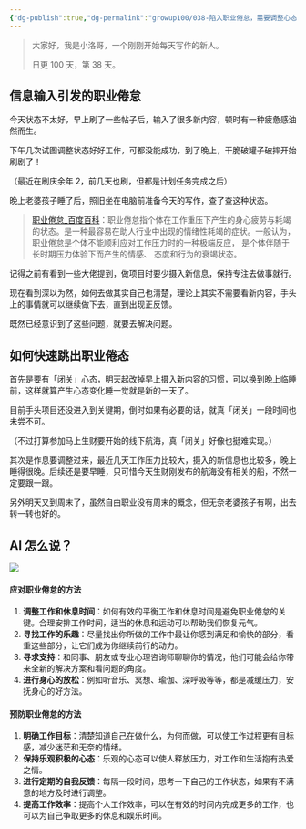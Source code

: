 ```yaml
---
{"dg-publish":true,"dg-permalink":"growup100/038-陷入职业倦怠，需要调整心态积极应对。","permalink":"/growup100/038-陷入职业倦怠，需要调整心态积极应对。/","tags":["小洛哥成长笔记"],"noteIcon":"1","created":"2024-05-24","updated":"2024-05-24"}
---
```



> 大家好，我是小洛哥，一个刚刚开始每天写作的新人。
> 
> 日更 100 天，第 38 天。

## 信息输入引发的职业倦怠

今天状态不太好，早上刷了一些帖子后，输入了很多新内容，顿时有一种疲惫感油然而生。

下午几次试图调整状态好好工作，可都没能成功，到了晚上，干脆破罐子破摔开始刷剧了！

（最近在刷庆余年 2，前几天也刷，但都是计划任务完成之后）

晚上老婆孩子睡了后，照旧坐在电脑前准备今天的写作，查了查这种状态。

> [职业倦怠\_百度百科](https://baike.baidu.com/item/%E8%81%8C%E4%B8%9A%E5%80%A6%E6%80%A0)：职业倦怠指个体在工作重压下产生的身心疲劳与耗竭的状态。是一种最容易在助人行业中出现的情绪性耗竭的症状。一般认为， 职业倦怠是个体不能顺利应对工作压力时的一种极端反应， 是个体伴随于长时期压力体验下而产生的情感、 态度和行为的衰竭状态。

记得之前有看到一些大佬提到，做项目时要少摄入新信息，保持专注去做事就行。

现在看到深以为然，如何去做其实自己也清楚，理论上其实不需要看新内容，手头上的事情就可以继续做下去，直到出现正反馈。

既然已经意识到了这些问题，就要去解决问题。

## 如何快速跳出职业倦态

首先是要有「闭关」心态，明天起改掉早上摄入新内容的习惯，可以换到晚上临睡前，这样就算产生心态变化睡一觉就是新的一天了。

目前手头项目还没进入到关键期，倒时如果有必要的话，就真「闭关」一段时间也未尝不可。

（不过打算参加马上生财要开始的线下航海，真「闭关」好像也挺难实现。）

其次是作息要调整过来，最近几天工作压力比较大，摄入的新信息也比较多，晚上睡得很晚。后续还是要早睡，只可惜今天生财刚发布的航海没有相关的船，不然一定要跟一跟。

另外明天又到周末了，虽然自由职业没有周末的概念，但无奈老婆孩子有啊，出去转一转也好的。

## AI 怎么说？

![](http://img.xlg.life/images%2F2024%2F05%2F24%2F20240524233048-a964484b70642327f732960c0a441979.png)

#### 应对职业倦怠的方法

1. **调整工作和休息时间**：如何有效的平衡工作和休息时间是避免职业倦怠的关键。合理安排工作时间，适当的休息和运动可以帮助我们恢复元气。
2. **寻找工作的乐趣**：尽量找出你所做的工作中最让你感到满足和愉快的部分，看重这些部分，让它们成为你继续前行的动力。
3. **寻求支持**：和同事、朋友或专业心理咨询师聊聊你的情况，他们可能会给你带来全新的解决方案和看问题的角度。
4. **进行身心的放松**：例如听音乐、冥想、瑜伽、深呼吸等等，都是减缓压力，安抚身心的好方法。

#### 预防职业倦怠的方法

1. **明确工作目标**：清楚知道自己在做什么，为何而做，可以使工作过程更有目标感，减少迷茫和无奈的情绪。
2. **保持乐观积极的心态**：乐观的心态可以使人释放压力，对工作和生活抱有热爱之情。
3. **进行定期的自我反馈**：每隔一段时间，思考一下自己的工作状态，如果有不满意的地方及时进行调整。
4. **提高工作效率**：提高个人工作效率，可以在有效的时间内完成更多的工作，也可以为自己争取更多的休息和娱乐时间。